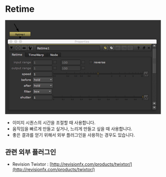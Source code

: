 # Retime

![](../../.gitbook/assets/retime_node.png)

* 이미지 시퀀스의 시간을 조절할 때 사용합니다.
* 움직임을 빠르게 만들고 싶거나, 느리게 만들고 싶을 때 사용합니다.
* 좋은 결과를 얻기 위해서 외부 플러그인을 사용하는 경우도 있습니다.

## 관련 외부 플러그인

* Revision Twixtor : [http://revisionfx.com/products/twixtor/](http://revisionfx.com/products/twixtor/)


